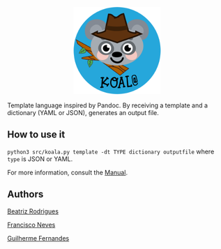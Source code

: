 <p align="center">
<img src="logo.png" alt="logo" width="200" />
</p>
Template language inspired by Pandoc. By receiving a template and a dictionary (YAML or JSON), generates an output file.

## How to use it

`python3 src/koala.py template -dt TYPE dictionary outputfile` where `type` is JSON or YAML.

For more information, consult the [Manual](https://beasrodrigues24.github.io/koala/).

## Authors 

[Beatriz Rodrigues](https://github.com/beasrodrigues24)

[Francisco Neves](https://github.com/franl08)

[Guilherme Fernandes](https://github.com/zer0-5)
